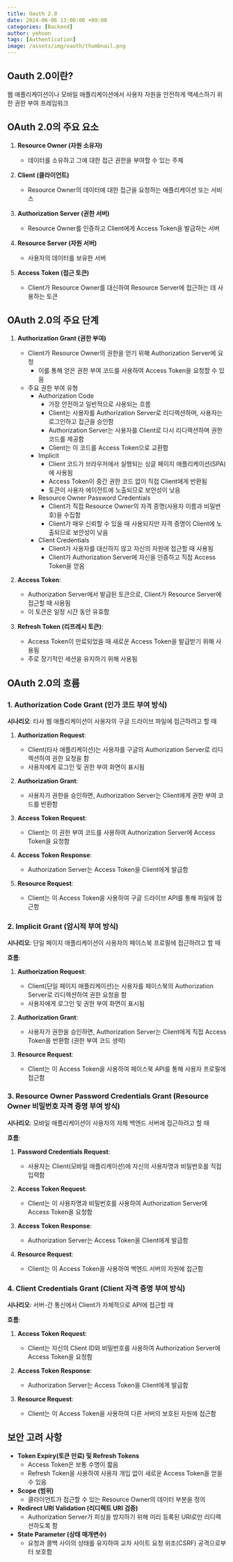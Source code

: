 ```yaml
---
title: Oauth 2.0
date: 2024-06-06 13:00:00 +09:00
categories: [Backend]
author: yehoon
tags: [Authentication]
image: /assets/img/oauth/thumbnail.png
---
```


## Oauth 2.0이란?
웹 애플리케이션이나 모바일 애플리케이션에서 사용자 자원을 안전하게 액세스하기 위한 권한 부여 프레임워크

## OAuth 2.0의 주요 요소

1. **Resource Owner (자원 소유자)**
   - 데이터를 소유하고 그에 대한 접근 권한을 부여할 수 있는 주체

2. **Client (클라이언트)**
   - Resource Owner의 데이터에 대한 접근을 요청하는 애플리케이션 또는 서비스

3. **Authorization Server (권한 서버)**
   - Resource Owner를 인증하고 Client에게 Access Token을 발급하는 서버

4. **Resource Server (자원 서버)**
   - 사용자의 데이터를 보유한 서버

5. **Access Token (접근 토큰)**
   - Client가 Resource Owner를 대신하여 Resource Server에 접근하는 데 사용하는 토큰

## OAuth 2.0의 주요 단계

1. **Authorization Grant (권한 부여)**
   - Client가 Resource Owner의 권한을 얻기 위해 Authorization Server에 요청
     - 이를 통해 얻은 권한 부여 코드를 사용하여 Access Token을 요청할 수 있음
   - 주요 권한 부여 유형
     - Authorization Code
       - 가장 안전하고 일반적으로 사용되는 흐름
       - Client는 사용자를 Authorization Server로 리디렉션하며, 사용자는 로그인하고 접근을 승인함
       - Authorization Server는 사용자를 Client로 다시 리디렉션하며 권한 코드를 제공함
       - Client는 이 코드를 Access Token으로 교환함
     - Implicit
       - Client 코드가 브라우저에서 실행되는 싱글 페이지 애플리케이션(SPA)에 사용됨
       - Access Token이 중간 권한 코드 없이 직접 Client에게 반환됨
       - 토큰이 사용자 에이전트에 노출되므로 보안성이 낮음
     - Resource Owner Password Credentials
       - Client가 직접 Resource Owner의 자격 증명(사용자 이름과 비밀번호)을 수집함
       - Client가 매우 신뢰할 수 있을 때 사용되지만 자격 증명이 Client에 노출되므로 보안성이 낮음
     - Client Credentials
       - Client가 사용자를 대신하지 않고 자신의 자원에 접근할 때 사용됨
       - Client가 Authorization Server에 자신을 인증하고 직접 Access Token을 얻음

2. **Access Token**:
   - Authorization Server에서 발급된 토큰으로, Client가 Resource Server에 접근할 때 사용됨
   - 이 토큰은 일정 시간 동안 유효함

3. **Refresh Token (리프레시 토큰)**:
   - Access Token이 만료되었을 때 새로운 Access Token을 발급받기 위해 사용됨
   - 주로 장기적인 세션을 유지하기 위해 사용됨

## OAuth 2.0의 흐름
### 1. Authorization Code Grant (인가 코드 부여 방식)

**시나리오**: 타사 웹 애플리케이션이 사용자의 구글 드라이브 파일에 접근하려고 할 때

1. **Authorization Request**:
   - Client(타사 애플리케이션)는 사용자를 구글의 Authorization Server로 리디렉션하여 권한 요청을 함
   - 사용자에게 로그인 및 권한 부여 화면이 표시됨

2. **Authorization Grant**:
   - 사용자가 권한을 승인하면, Authorization Server는 Client에게 권한 부여 코드를 반환함

3. **Access Token Request**:
   - Client는 이 권한 부여 코드를 사용하여 Authorization Server에 Access Token을 요청함

4. **Access Token Response**:
   - Authorization Server는 Access Token을 Client에게 발급함

5. **Resource Request**:
   - Client는 이 Access Token을 사용하여 구글 드라이브 API를 통해 파일에 접근함

### 2. Implicit Grant (암시적 부여 방식)

**시나리오**: 단일 페이지 애플리케이션이 사용자의 페이스북 프로필에 접근하려고 할 때

**흐름**:
1. **Authorization Request**:
   - Client(단일 페이지 애플리케이션)는 사용자를 페이스북의 Authorization Server로 리디렉션하여 권한 요청을 함
   - 사용자에게 로그인 및 권한 부여 화면이 표시됨

2. **Authorization Grant**:
   - 사용자가 권한을 승인하면, Authorization Server는 Client에게 직접 Access Token을 반환함 (권한 부여 코드 생략)

3. **Resource Request**:
   - Client는 이 Access Token을 사용하여 페이스북 API를 통해 사용자 프로필에 접근함

### 3. Resource Owner Password Credentials Grant (Resource Owner 비밀번호 자격 증명 부여 방식)

**시나리오**: 모바일 애플리케이션이 사용자의 자체 백엔드 서버에 접근하려고 할 때

**흐름**:
1. **Password Credentials Request**:
   - 사용자는 Client(모바일 애플리케이션)에 자신의 사용자명과 비밀번호를 직접 입력함

2. **Access Token Request**:
   - Client는 이 사용자명과 비밀번호를 사용하여 Authorization Server에 Access Token을 요청함

3. **Access Token Response**:
   - Authorization Server는 Access Token을 Client에게 발급함

4. **Resource Request**:
   - Client는 이 Access Token을 사용하여 백엔드 서버의 자원에 접근함

### 4. Client Credentials Grant (Client 자격 증명 부여 방식)

**시나리오**: 서버-간 통신에서 Client가 자체적으로 API에 접근할 때

**흐름**:
1. **Access Token Request**:
   - Client는 자신의 Client ID와 비밀번호를 사용하여 Authorization Server에 Access Token을 요청함

2. **Access Token Response**:
   - Authorization Server는 Access Token을 Client에게 발급함

3. **Resource Request**:
   - Client는 이 Access Token을 사용하여 다른 서버의 보호된 자원에 접근함

## 보안 고려 사항

- **Token Expiry(토큰 만료) 및 Refresh Tokens**
  - Access Token은 보통 수명이 짧음
  - Refresh Token을 사용하여 사용자 개입 없이 새로운 Access Token을 얻을 수 있음
- **Scope (범위)**
  -  클라이언트가 접근할 수 있는 Resource Owner의 데이터 부분을 정의
- **Redirect URI Validation (리디렉트 URI 검증)**
  - Authorization Server가 피싱을 방지하기 위해 미리 등록된 URI로만 리디렉션하도록 함
- **State Parameter (상태 매개변수)**
  -  요청과 콜백 사이의 상태를 유지하여 교차 사이트 요청 위조(CSRF) 공격으로부터 보호함


